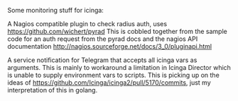 Some monitoring stuff for icinga:

A Nagios compatible plugin to check radius auth, uses https://github.com/wichert/pyrad
This is cobbled together from the sample code for an auth request from the pyrad docs and the nagios API documentation http://nagios.sourceforge.net/docs/3_0/pluginapi.html

A service notification for Telegram that accepts all icinga vars as arguments. This is mainly to workaround a limitation in Icinga Director which is unable to supply environment vars  to scripts. This is picking up on the ideas of https://github.com/Icinga/icinga2/pull/5170/commits, just my interpretation of this in golang.

